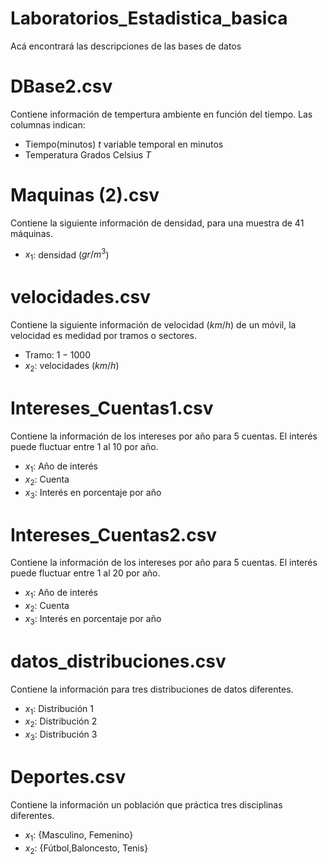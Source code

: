 # Laboratorios_Estadistica_basica

Acá encontrará las descripciones de las bases de datos

# DBase2.csv

Contiene información de tempertura ambiente en función del tiempo. Las columnas indican:

- Tiempo(minutos) $t$ variable temporal en minutos
- Temperatura Grados Celsius $T$

# Maquinas (2).csv

Contiene la siguiente información de densidad, para una muestra de 41 máquinas.

- $x_1$: densidad ($gr/m^3$)

# velocidades.csv

Contiene la siguiente información de velocidad ($km/h$) de un móvil, la velocidad es medidad por tramos o sectores.

- Tramo: $1-1000$
- $x_2$: velocidades ($km/h$)

# Intereses_Cuentas1.csv

Contiene la información de los intereses por año para 5 cuentas. El interés puede fluctuar entre $1%$ al $10%$ por año.

- $x_1$: Año de interés
- $x_2$: Cuenta
- $x_3$: Interés en porcentaje por año

# Intereses_Cuentas2.csv

Contiene la información de los intereses por año para 5 cuentas. El interés puede fluctuar entre $1%$ al $20%$ por año.

- $x_1$: Año de interés
- $x_2$: Cuenta
- $x_3$: Interés en porcentaje por año

# datos_distribuciones.csv

Contiene la información para tres distribuciones de datos diferentes.

- $x_1$: Distribución 1
- $x_2$: Distribución 2
- $x_3$: Distribución 3

# Deportes.csv

Contiene la información un población que práctica tres disciplinas diferentes.

- $x_1$: {Masculino, Femenino}
- $x_2$: {Fútbol,Baloncesto, Tenis}

